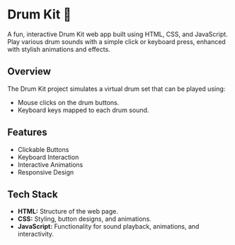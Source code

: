 
# Drum Kit 🥁
A fun, interactive Drum Kit web app built using HTML, CSS, and JavaScript. Play various drum sounds with a simple click or keyboard press, enhanced with stylish animations and effects.


## Overview
The Drum Kit project simulates a virtual drum set that can be played using:

- Mouse clicks on the drum buttons.
- Keyboard keys mapped to each drum sound.


## Features
- Clickable Buttons
- Keyboard Interaction
- Interactive Animations
- Responsive Design


## Tech Stack
- **HTML:** Structure of the web page.
- **CSS:** Styling, button designs, and animations.
- **JavaScript:** Functionality for sound playback, animations, and interactivity.

